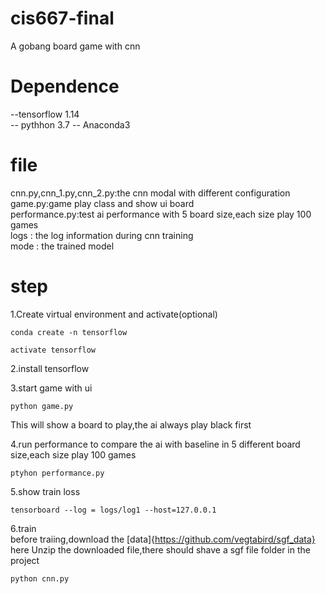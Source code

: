 # cis667-final
A gobang board game with cnn
# Dependence
--tensorflow 1.14  
-- pythhon 3.7
-- Anaconda3
# file
cnn.py,cnn_1.py,cnn_2.py:the cnn modal with different configuration  
game.py:game play class and show ui board  
performance.py:test ai performance with 5 board size,each size play 100 games  
logs : the log information during cnn training  
mode : the trained model   

# step
1.Create virtual environment and activate(optional)  
```
conda create -n tensorflow
```
```
activate tensorflow
```
2.install tensorflow   
  
3.start game with ui  
```
python game.py
```
This will show a board to play,the ai always play black first

4.run performance to compare the ai with baseline in 5 different board size,each size play 100 games
```
ptyhon performance.py
```
5.show train loss  
```
tensorboard --log = logs/log1 --host=127.0.0.1
```
6.train  
before traiing,download the [data]{https://github.com/vegtabird/sgf_data} here
Unzip the downloaded file,there should shave a sgf file folder in the project
```
python cnn.py
```
